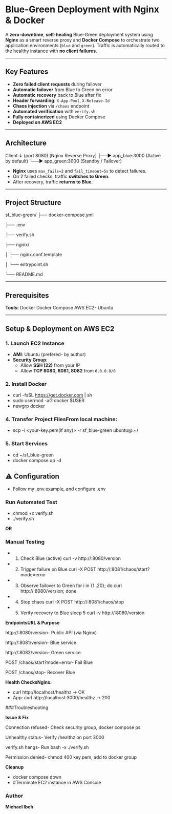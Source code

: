 # Blue-Green Deployment with Nginx & Docker

A **zero-downtime**, **self-healing** Blue-Green deployment system using **Nginx** as a smart reverse proxy and **Docker Compose** to orchestrate two application environments (`blue` and `green`). Traffic is automatically routed to the healthy instance with **no client failures**.

---

## Key Features

- **Zero failed client requests** during failover
- **Automatic failover** from Blue to Green on error
- **Automatic recovery** back to Blue after fix
- **Header forwarding**: `X-App-Pool`, `X-Release-Id`
- **Chaos injection** via `/chaos` endpoint
- **Automated verification** with `verify.sh`
- **Fully containerized** using Docker Compose
- **Deployed on AWS EC2**

---

## Architecture
Client
   ↓ (port 8080)
[Nginx Reverse Proxy]
   ├──► app_blue:3000  (Active by default)
   └──► app_green:3000 (Standby / Failover)


- **Nginx** uses `max_fails=2` and `fail_timeout=5s` to detect failures.
- On 2 failed checks, traffic **switches to Green**.
- After recovery, traffic **returns to Blue**.

---

## Project Structure
sf_blue-green/
├── docker-compose.yml

├── .env

├── verify.sh

├── nginx/

│   ├── nginx.conf.template

│   └── entrypoint.sh

└── README.md


---

## Prerequisites

**Tools:**
  Docker 
  Docker Compose 
  AWS EC2- Ubuntu

---

## Setup & Deployment on AWS EC2

### 1. Launch EC2 Instance
- **AMI**: Ubuntu (prefered- by author) 
- **Security Group**:
  - Allow **SSH (22)** from your IP
  - Allow **TCP 8080, 8081, 8082** from `0.0.0.0/0`

### 2. Install Docker
- curl -fsSL https://get.docker.com | sh
- sudo usermod -aG docker $USER
- newgrp docker

### 4. Transfer Project FilesFrom local machine:
- scp -i <your-key.pem(if any)> -r sf_blue-green ubuntu@<ec2-public-ip>:~/

### 5. Start Services
-  cd ~/sf_blue-green
-  docker compose up -d

## ⚠ Configuration
- Follow my .env.example, and configure .env 

### Run Automated Test
-  chmod +x verify.sh
-  ./verify.sh

**OR**

### Manual Testing
- 1. Check Blue (active)
curl -v http://<ec2-ip>:8080/version

- 2. Trigger failure on Blue
curl -X POST http://<ec2-ip>:8081/chaos/start?mode=error

- 3. Observe failover to Green
for i in {1..20}; do curl http://<ec2-ip>:8080/version; done

- 4. Stop chaos
curl -X POST http://<ec2-ip>:8081/chaos/stop

- 5. Verify recovery to Blue
sleep 5
curl -v http://<ec2-ip>:8080/version

**EndpointsURL & Purpose**

http://<ip>:8080/version-     Public API (via Nginx)

http://<ip>:8081/version-     Blue service

http://<ip>:8082/version-     Green service

POST /chaos/start?mode=error- Fail Blue

POST /chaos/stop-             Recover Blue

**Health ChecksNginx:**
- curl http://localhost/healthz → OK
- App: curl http://localhost:3000/healthz → 200

###Troubleshooting

**Issue & Fix**

Connection refused-   Check security group, docker compose ps

Unhealthy status-     Verify /healthz on port 3000

verify.sh hangs-      Run bash -x ./verify.sh

Permission denied-    chmod 400 key.pem, add to docker group

**Cleanup**
- docker compose down
- #Terminate EC2 instance in AWS Console

### Author
**Michael Ibeh**
